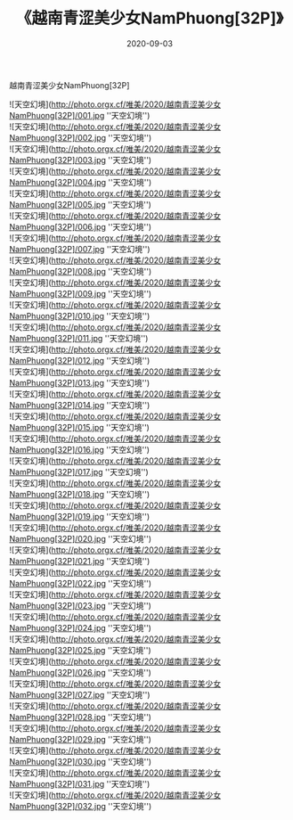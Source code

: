 ﻿---
layout: post
title:  《越南青涩美少女NamPhuong[32P]》
date:   2020-09-03
img: http://photo.orgx.cf/唯美/2020/越南青涩美少女NamPhuong[32P]/000.jpg
categories: [美女, 清纯, 唯美]
---

越南青涩美少女NamPhuong[32P]



![天空幻境](http://photo.orgx.cf/唯美/2020/越南青涩美少女NamPhuong[32P]/001.jpg ''天空幻境'') <br>
![天空幻境](http://photo.orgx.cf/唯美/2020/越南青涩美少女NamPhuong[32P]/002.jpg ''天空幻境'') <br>
![天空幻境](http://photo.orgx.cf/唯美/2020/越南青涩美少女NamPhuong[32P]/003.jpg ''天空幻境'') <br>
![天空幻境](http://photo.orgx.cf/唯美/2020/越南青涩美少女NamPhuong[32P]/004.jpg ''天空幻境'') <br>
![天空幻境](http://photo.orgx.cf/唯美/2020/越南青涩美少女NamPhuong[32P]/005.jpg ''天空幻境'') <br>
![天空幻境](http://photo.orgx.cf/唯美/2020/越南青涩美少女NamPhuong[32P]/006.jpg ''天空幻境'') <br>
![天空幻境](http://photo.orgx.cf/唯美/2020/越南青涩美少女NamPhuong[32P]/007.jpg ''天空幻境'') <br>
![天空幻境](http://photo.orgx.cf/唯美/2020/越南青涩美少女NamPhuong[32P]/008.jpg ''天空幻境'') <br>
![天空幻境](http://photo.orgx.cf/唯美/2020/越南青涩美少女NamPhuong[32P]/009.jpg ''天空幻境'') <br>
![天空幻境](http://photo.orgx.cf/唯美/2020/越南青涩美少女NamPhuong[32P]/010.jpg ''天空幻境'') <br>
![天空幻境](http://photo.orgx.cf/唯美/2020/越南青涩美少女NamPhuong[32P]/011.jpg ''天空幻境'') <br>
![天空幻境](http://photo.orgx.cf/唯美/2020/越南青涩美少女NamPhuong[32P]/012.jpg ''天空幻境'') <br>
![天空幻境](http://photo.orgx.cf/唯美/2020/越南青涩美少女NamPhuong[32P]/013.jpg ''天空幻境'') <br>
![天空幻境](http://photo.orgx.cf/唯美/2020/越南青涩美少女NamPhuong[32P]/014.jpg ''天空幻境'') <br>
![天空幻境](http://photo.orgx.cf/唯美/2020/越南青涩美少女NamPhuong[32P]/015.jpg ''天空幻境'') <br>
![天空幻境](http://photo.orgx.cf/唯美/2020/越南青涩美少女NamPhuong[32P]/016.jpg ''天空幻境'') <br>
![天空幻境](http://photo.orgx.cf/唯美/2020/越南青涩美少女NamPhuong[32P]/017.jpg ''天空幻境'') <br>
![天空幻境](http://photo.orgx.cf/唯美/2020/越南青涩美少女NamPhuong[32P]/018.jpg ''天空幻境'') <br>
![天空幻境](http://photo.orgx.cf/唯美/2020/越南青涩美少女NamPhuong[32P]/019.jpg ''天空幻境'') <br>
![天空幻境](http://photo.orgx.cf/唯美/2020/越南青涩美少女NamPhuong[32P]/020.jpg ''天空幻境'') <br>
![天空幻境](http://photo.orgx.cf/唯美/2020/越南青涩美少女NamPhuong[32P]/021.jpg ''天空幻境'') <br>
![天空幻境](http://photo.orgx.cf/唯美/2020/越南青涩美少女NamPhuong[32P]/022.jpg ''天空幻境'') <br>
![天空幻境](http://photo.orgx.cf/唯美/2020/越南青涩美少女NamPhuong[32P]/023.jpg ''天空幻境'') <br>
![天空幻境](http://photo.orgx.cf/唯美/2020/越南青涩美少女NamPhuong[32P]/024.jpg ''天空幻境'') <br>
![天空幻境](http://photo.orgx.cf/唯美/2020/越南青涩美少女NamPhuong[32P]/025.jpg ''天空幻境'') <br>
![天空幻境](http://photo.orgx.cf/唯美/2020/越南青涩美少女NamPhuong[32P]/026.jpg ''天空幻境'') <br>
![天空幻境](http://photo.orgx.cf/唯美/2020/越南青涩美少女NamPhuong[32P]/027.jpg ''天空幻境'') <br>
![天空幻境](http://photo.orgx.cf/唯美/2020/越南青涩美少女NamPhuong[32P]/028.jpg ''天空幻境'') <br>
![天空幻境](http://photo.orgx.cf/唯美/2020/越南青涩美少女NamPhuong[32P]/029.jpg ''天空幻境'') <br>
![天空幻境](http://photo.orgx.cf/唯美/2020/越南青涩美少女NamPhuong[32P]/030.jpg ''天空幻境'') <br>
![天空幻境](http://photo.orgx.cf/唯美/2020/越南青涩美少女NamPhuong[32P]/031.jpg ''天空幻境'') <br>
![天空幻境](http://photo.orgx.cf/唯美/2020/越南青涩美少女NamPhuong[32P]/032.jpg ''天空幻境'') <br>